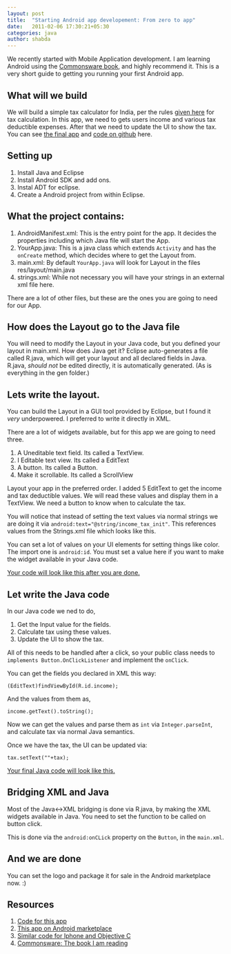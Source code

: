```yaml
---
layout: post
title:  "Starting Android app developement: From zero to app"
date:   2011-02-06 17:30:21+05:30
categories: java
author: shabda
---
```

We recently started with Mobile Application development. I am learning Android using the [Commonsware book](http://Commonsware.com/), and highly recommend it.
This is a very short guide to getting you running your first Android app.

What will we build
------------------------
We will build a simple tax calculator for India, per the rules [given here](http://en.wikipedia.org/wiki/Income_tax_in_India) for tax calculation. In this app, we need to gets users
income and various tax deductible expenses. After that we need to update the UI to show the tax. You can see [the final app](https://market.android.com/details?id=com.agiliq.taxcalc)
and [code on github](https://github.com/agiliq/TaxCalculatorAndroid) here.


Setting up
---------------
1. Install Java and Eclipse 
2. Install Android SDK and add ons.
3. Instal ADT for eclipse.
4. Create a Android project from within Eclipse.

What the project contains:
-----------------------------
1. AndroidManifest.xml: This is the entry point for the app. It decides the properties including which Java file will start the App.
2. YourApp.java: This is a java class which extends `Activity` and has the `onCreate` method, which decides where to get the Layout from.
3. main.xml: By default `YourApp.java` will look for Layout in the files res/layout/main.java
4. strings.xml: While not necessary you will have your strings in an external xml file here.

There are a lot of other files, but these are the ones you are going to need for our App.

How does the Layout go to the Java file
-------------------------------------------
You will need to modify the Layout in your Java code, but you defined your layout in main.xml. How does Java get it?
Eclipse auto-generates a file called R.java, which will get your layout and all declared fields in Java. R.java, *should not*
be edited directly, it is automatically generated. (As is everything in the gen folder.)

Lets write the layout.
--------------------------------
You can build the Layout in a GUI tool provided by Eclipse, but I found it *very* underpowered. I preferred to write it directly in XML.

There are a lot of widgets available, but for this app we are going to need three.

1. A Uneditable text field. Its called a TextView.
2. I Editable text view. Its called a EditText
3. A button. Its called a Button.
4. Make it scrollable. Its called a ScrollView

Layout your app in the preferred order. I added 5 EditText to get the income and tax deductible values. We will read these values and display them in
a TextView. We need a button to know when to calculate the tax.

You will notice that instead of setting the text values via normal strings we are doing it via `android:text="@string/income_tax_init"`. This references
values from the Strings.xml file which looks like this.

You can set a lot of values on your UI elements for setting things like color. The import one is `android:id`. You must set a value here if you want to make
the widget available in your Java code.

[Your code will look like this after you are done.](https://github.com/agiliq/TaxCalculatorAndroid/blob/master/res/layout/main.xml)

Let write the Java code
-----------------------------------
In our Java code we ned to do,

1. Get the Input value for the fields.
2. Calculate tax using these values.
3. Update the UI to show the tax.

All of this needs to be handled after a click, so your public class needs to `implements Button.OnClickListener`
and implement the `onClick`.

You can get the fields you declared in XML this way:

	(EditText)findViewById(R.id.income);
	
And the values from them as,

	income.getText().toString();
	
Now we can get the values and parse them as `int` via `Integer.parseInt`, and calculate tax via normal Java semantics.

Once we have the tax, the UI can be updated via:

	tax.setText(""+tax);
	
	
[Your final Java code will look like this.](https://github.com/agiliq/TaxCalculatorAndroid/blob/master/src/com/agiliq/taxcalc/TaxCalculator.java) 

Bridging XML and Java
----------------------------
Most of the Java<->XML bridging is done via R.java, by making the XML widgets available in Java. You need to set the function to be
called on button click.

This is done via the `android:onCLick` property on the `Button`, in the `main.xml`.

And we are done
---------------------
You can set the logo and package it for sale in the Android marketplace now. :)


Resources
--------------

1. [Code for this app](https://github.com/agiliq/TaxCalculatorAndroid)
2. [This app on Android marketplace](https://market.android.com/details?id=com.agiliq.taxcalc)
3. [Similar code for Iphone and Objective C](https://github.com/agiliq/TaxCalculatorIndia)
4. [Commonsware: The book I am reading](http://commonsware.com/)




